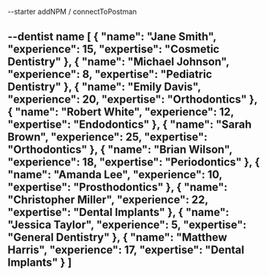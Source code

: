 --starter addNPM / connectToPostman


--dentist name
[
  {
    "name": "Jane Smith",
    "experience": 15,
    "expertise": "Cosmetic Dentistry"
  },
  {
    "name": "Michael Johnson",
    "experience": 8,
    "expertise": "Pediatric Dentistry"
  },
  {
    "name": "Emily Davis",
    "experience": 20,
    "expertise": "Orthodontics"
  },
  {
    "name": "Robert White",
    "experience": 12,
    "expertise": "Endodontics"
  },
  {
    "name": "Sarah Brown",
    "experience": 25,
    "expertise": "Orthodontics"
  },
  {
    "name": "Brian Wilson",
    "experience": 18,
    "expertise": "Periodontics"
  },
  {
    "name": "Amanda Lee",
    "experience": 10,
    "expertise": "Prosthodontics"
  },
  {
    "name": "Christopher Miller",
    "experience": 22,
    "expertise": "Dental Implants"
  },
  {
    "name": "Jessica Taylor",
    "experience": 5,
    "expertise": "General Dentistry"
  },
  {
    "name": "Matthew Harris",
    "experience": 17,
    "expertise": "Dental Implants"
  }
]
--

